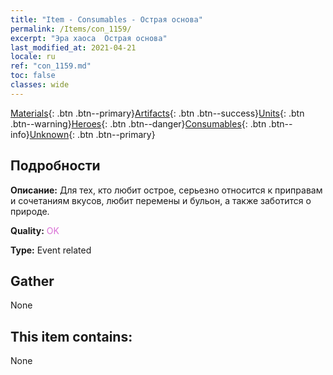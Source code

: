 ```yaml
---
title: "Item - Consumables - Острая основа"
permalink: /Items/con_1159/
excerpt: "Эра хаоса  Острая основа"
last_modified_at: 2021-04-21
locale: ru
ref: "con_1159.md"
toc: false
classes: wide
---
```

 [Materials](/ru/Items/){: .btn .btn--primary}[Artifacts](/ru/Items/Artifacts/){: .btn .btn--success}[Units](/ru/Items/Units/){: .btn .btn--warning}[Heroes](/ru/Items/Heroes/){: .btn .btn--danger}[Consumables](/ru/Items/Consumables/){: .btn .btn--info}[Unknown](/ru/Items/Unknown/){: .btn .btn--primary}

## Подробности
 **Описание:** Для тех, кто любит острое, серьезно относится к приправам и сочетаниям вкусов, любит перемены и бульон, а также заботится о природе.

 **Quality:** <span style="color: #DA70D6">OK</span>

 **Type:** Event related

## Gather

  None

## This item contains:

  None

